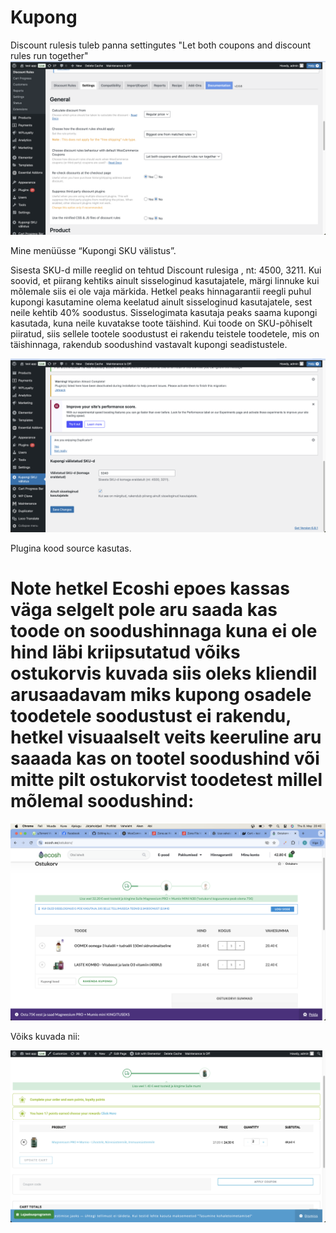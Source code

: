# Kupong

Discount rulesis tuleb panna settingutes
"Let both coupons and discount rules run together"
![Plugin UI](pix/pic2.png)


Mine menüüsse “Kupongi SKU välistus”.



Sisesta  SKU-d mille reeglid on tehtud Discount rulesiga , nt: 4500, 3211.
Kui soovid, et piirang kehtiks ainult sisseloginud kasutajatele, märgi linnuke kui mõlemale siis ei ole vaja märkida.
Hetkel peaks hinnagarantii reegli puhul kupongi kasutamine olema keelatud ainult sisseloginud kasutajatele, sest neile kehtib 40% soodustus. Sisselogimata kasutaja peaks saama kupongi kasutada, kuna neile kuvatakse toote täishind.
Kui toode on SKU-põhiselt piiratud, siis sellele tootele soodustust ei rakendu teistele toodetele, mis on täishinnaga, rakendub soodushind vastavalt kupongi seadistustele.


![Plugin UI](pix/pic1.png)


Plugina kood source kasutas.

# Note hetkel Ecoshi epoes kassas väga selgelt pole aru saada kas toode on soodushinnaga kuna ei ole hind läbi kriipsutatud võiks ostukorvis kuvada siis oleks kliendil arusaadavam miks kupong osadele toodetele soodustust ei rakendu, hetkel visuaalselt veits keeruline aru saaada kas on tootel soodushind või mitte pilt ostukorvist toodetest millel mõlemal soodushind:  

![Plugin UI](pix/ecosh.png)

Võiks kuvada nii:

![Plugin UI](pix/kriips.png)

